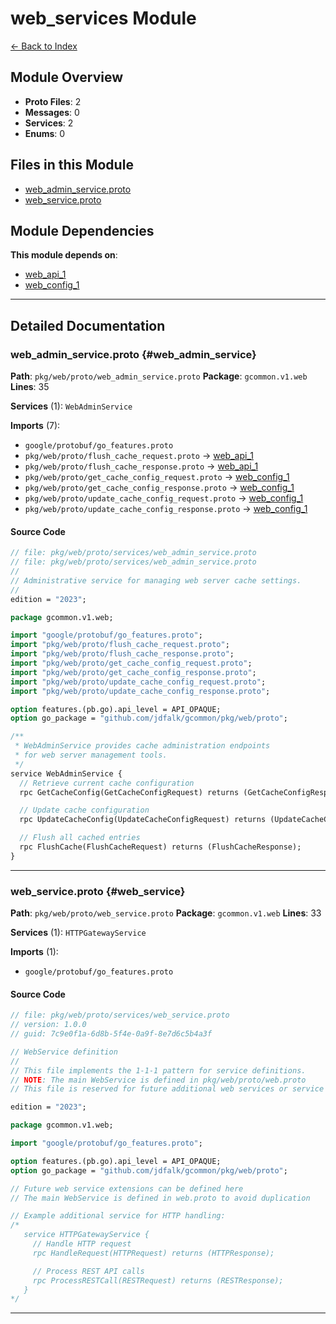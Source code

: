 # web_services Module

[← Back to Index](./index.md)

## Module Overview

- **Proto Files**: 2
- **Messages**: 0
- **Services**: 2
- **Enums**: 0

## Files in this Module

- [web_admin_service.proto](#web_admin_service)
- [web_service.proto](#web_service)

## Module Dependencies

**This module depends on**:

- [web_api_1](./web_api_1.md)
- [web_config_1](./web_config_1.md)

---

## Detailed Documentation

### web_admin_service.proto {#web_admin_service}

**Path**: `pkg/web/proto/web_admin_service.proto` **Package**: `gcommon.v1.web`
**Lines**: 35

**Services** (1): `WebAdminService`

**Imports** (7):

- `google/protobuf/go_features.proto`
- `pkg/web/proto/flush_cache_request.proto` →
  [web_api_1](./web_api_1.md#flush_cache_request)
- `pkg/web/proto/flush_cache_response.proto` →
  [web_api_1](./web_api_1.md#flush_cache_response)
- `pkg/web/proto/get_cache_config_request.proto` →
  [web_config_1](./web_config_1.md#get_cache_config_request)
- `pkg/web/proto/get_cache_config_response.proto` →
  [web_config_1](./web_config_1.md#get_cache_config_response)
- `pkg/web/proto/update_cache_config_request.proto` →
  [web_config_1](./web_config_1.md#update_cache_config_request)
- `pkg/web/proto/update_cache_config_response.proto` →
  [web_config_1](./web_config_1.md#update_cache_config_response)

#### Source Code

```protobuf
// file: pkg/web/proto/services/web_admin_service.proto
// file: pkg/web/proto/services/web_admin_service.proto
//
// Administrative service for managing web server cache settings.
//
edition = "2023";

package gcommon.v1.web;

import "google/protobuf/go_features.proto";
import "pkg/web/proto/flush_cache_request.proto";
import "pkg/web/proto/flush_cache_response.proto";
import "pkg/web/proto/get_cache_config_request.proto";
import "pkg/web/proto/get_cache_config_response.proto";
import "pkg/web/proto/update_cache_config_request.proto";
import "pkg/web/proto/update_cache_config_response.proto";

option features.(pb.go).api_level = API_OPAQUE;
option go_package = "github.com/jdfalk/gcommon/pkg/web/proto";

/**
 * WebAdminService provides cache administration endpoints
 * for web server management tools.
 */
service WebAdminService {
  // Retrieve current cache configuration
  rpc GetCacheConfig(GetCacheConfigRequest) returns (GetCacheConfigResponse);

  // Update cache configuration
  rpc UpdateCacheConfig(UpdateCacheConfigRequest) returns (UpdateCacheConfigResponse);

  // Flush all cached entries
  rpc FlushCache(FlushCacheRequest) returns (FlushCacheResponse);
}

```

---

### web_service.proto {#web_service}

**Path**: `pkg/web/proto/web_service.proto` **Package**: `gcommon.v1.web`
**Lines**: 33

**Services** (1): `HTTPGatewayService`

**Imports** (1):

- `google/protobuf/go_features.proto`

#### Source Code

```protobuf
// file: pkg/web/proto/services/web_service.proto
// version: 1.0.0
// guid: 7c9e0f1a-6d8b-5f4e-0a9f-8e7d6c5b4a3f

// WebService definition
//
// This file implements the 1-1-1 pattern for service definitions.
// NOTE: The main WebService is defined in pkg/web/proto/web.proto
// This file is reserved for future additional web services or service extensions.

edition = "2023";

package gcommon.v1.web;

import "google/protobuf/go_features.proto";

option features.(pb.go).api_level = API_OPAQUE;
option go_package = "github.com/jdfalk/gcommon/pkg/web/proto";

// Future web service extensions can be defined here
// The main WebService is defined in web.proto to avoid duplication

// Example additional service for HTTP handling:
/*
   service HTTPGatewayService {
     // Handle HTTP request
     rpc HandleRequest(HTTPRequest) returns (HTTPResponse);

     // Process REST API calls
     rpc ProcessRESTCall(RESTRequest) returns (RESTResponse);
   }
*/

```

---
